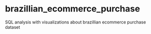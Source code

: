 # brazillian_ecommerce_purchase
SQL analysis with visualizations about brazillian ecommerce purchase dataset
